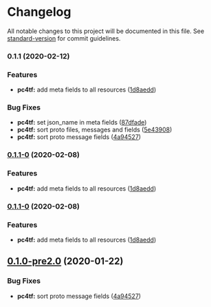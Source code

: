 # Changelog

All notable changes to this project will be documented in this file. See [standard-version](https://github.com/conventional-changelog/standard-version) for commit guidelines.

### 0.1.1 (2020-02-12)


### Features

* **pc4tf:** add meta fields to all resources ([1d8aedd](https://github.com/protoconf/protoconf/commit/1d8aeddbb59a06a763e52b0432bcab3f2694c11f))


### Bug Fixes

* **pc4tf:** set json_name in meta fields ([87dfade](https://github.com/protoconf/protoconf/commit/87dfadeccdd41cf5f02b9196a9b0bca231680c0a))
* **pc4tf:** sort proto files, messages and fields ([5e43908](https://github.com/protoconf/protoconf/commit/5e4390896cccb04a1fb4384d20848e436425ab77))
* **pc4tf:** sort proto message fields ([4a94527](https://github.com/protoconf/protoconf/commit/4a9452788f9bc1aaaf3ec23e0547536eacfa9cd4))

### [0.1.1-0](https://github.com/protoconf/protoconf/compare/v0.1.0-pre2.0...v0.1.1-0) (2020-02-08)


### Features

* **pc4tf:** add meta fields to all resources ([1d8aedd](https://github.com/protoconf/protoconf/commit/1d8aeddbb59a06a763e52b0432bcab3f2694c11f))

### [0.1.1-0](https://github.com/protoconf/protoconf/compare/v0.1.0-pre2.0...v0.1.1-0) (2020-02-08)


### Features

* **pc4tf:** add meta fields to all resources ([1d8aedd](https://github.com/protoconf/protoconf/commit/1d8aeddbb59a06a763e52b0432bcab3f2694c11f))

## [0.1.0-pre2.0](https://github.com/protoconf/protoconf/compare/v0.1.0-pre2...v0.1.0-pre2.0) (2020-01-22)


### Bug Fixes

* **pc4tf:** sort proto message fields ([4a94527](https://github.com/protoconf/protoconf/commit/4a9452788f9bc1aaaf3ec23e0547536eacfa9cd4))
